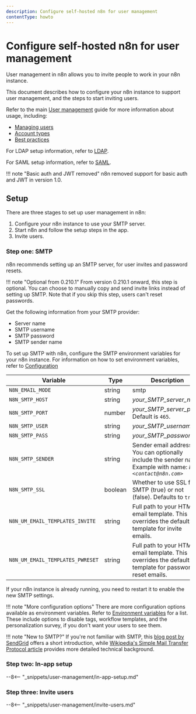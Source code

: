 ```yaml
---
description: Configure self-hosted n8n for user management
contentType: howto
---
```


# Configure self-hosted n8n for user management

User management in n8n allows you to invite people to work in your n8n instance. 

This document describes how to configure your n8n instance to support user management, and the steps to start inviting users.

Refer to the main [User management](/user-management/) guide for more information about usage, including:

* [Managing users](/user-management/manage-users/)
* [Account types](/user-management/account-types/)
* [Best practices](/user-management/best-practices/)

For LDAP setup information, refer to [LDAP](/user-management/ldap/).

For SAML setup information, refer to [SAML](/user-management/saml/).

!!! note "Basic auth and JWT removed"
	n8n removed support for basic auth and JWT in version 1.0.

## Setup

There are three stages to set up user management in n8n:

1. Configure your n8n instance to use your SMTP server.
2. Start n8n and follow the setup steps in the app.
3. Invite users.

### Step one: SMTP

n8n recommends setting up an SMTP server, for user invites and password resets. 

!!! note "Optional from 0.210.1"
	From version 0.210.1 onward, this step is optional. You can choose to manually copy and send invite links instead of setting up SMTP. Note that if you skip this step, users can't reset passwords.

Get the following information from your SMTP provider:

* Server name
* SMTP username
* SMTP password
* SMTP sender name

To set up SMTP with n8n, configure the SMTP environment variables for your n8n instance. For information on how to set environment variables, refer to [Configuration](/hosting/configuration/)

| Variable | Type | Description | Required? |
| -------- | ---- | ----------- | --------- |
| `N8N_EMAIL_MODE` | string | smtp | Required |
| `N8N_SMTP_HOST` | string | _your_SMTP_server_name_ | Required |
| `N8N_SMTP_PORT` | number | _your_SMTP_server_port_ Default is `465`.| Optional |
| `N8N_SMTP_USER` | string | _your_SMTP_username_ | Optional |
| `N8N_SMTP_PASS` | string | _your_SMTP_password_ | Optional |
| `N8N_SMTP_SENDER` | string | Sender email address. You can optionally include the sender name. Example with name: _N8N `<contact@n8n.com>`_ | Required |
| `N8N_SMTP_SSL` | boolean | Whether to use SSL for SMTP (true) or not (false). Defaults to `true`. | Optional | 
| `N8N_UM_EMAIL_TEMPLATES_INVITE` | string | Full path to your HTML email template. This overrides the default template for invite emails. | Optional |
| `N8N_UM_EMAIL_TEMPLATES_PWRESET` | string | Full path to your HTML email template. This overrides the default template for password reset emails. | Optional |

If your n8n instance is already running, you need to restart it to enable the new SMTP settings.

!!! note "More configuration options"
    There are more configuration options available as environment variables. Refer to [Environment variables](/hosting/environment-variables/environment-variables/) for a list. These include options to disable tags, workflow templates, and the personalization survey, if you don't want your users to see them.


!!! note "New to SMTP?"
    If you're not familiar with SMTP, this [blog post by SendGrid](https://sendgrid.com/blog/what-is-an-smtp-server/) offers a short introduction, while [Wikipedia's Simple Mail Transfer Protocol article](https://en.wikipedia.org/wiki/Simple_Mail_Transfer_Protocol) provides more detailed technical background.


### Step two: In-app setup

--8<-- "_snippets/user-management/in-app-setup.md"

### Step three: Invite users

--8<-- "_snippets/user-management/invite-users.md"
